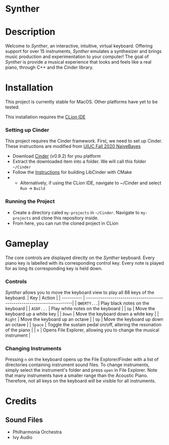 # Synther
# Description
Welcome to _Synther_, an interactive, intuitive, virtual keyboard. Offering support for over 15 instruments, _Synther_ emulates a synthesizer and brings music production and experimentation to your computer! The goal of _Synther_ is provide a musical experience that looks and feels like a real piano, through C++ and the Cinder library.

# Installation
This project is currently stable for MacOS. Other platforms have yet to be tested.

This installation requires the [CLion IDE](https://www.jetbrains.com/clion/)
### Setting up Cinder
This project requires the Cinder framework. First, we need to set up Cinder. These instructions are modified from [UIUC Fall 2020 NaiveBayes](https://courses.grainger.illinois.edu/cs126/fa2020/assignments/naive-bayes/)
* Download [Cinder](https://libcinder.org/download) (v0.9.2) for you platform
* Extract the downloaded item into a folder. We will call this folder `~/Cinder`
* Follow the [Instructions](https://www.libcinder.org/docs/guides/cmake/cmake.html#building-libcinder-with-cmake) for building LibCinder with CMake
* * Alternatively, if using the CLion IDE, navigate to ~/Cinder and select `Run` -> `Build`
### Running the Project
* Create a directory caled `my-projects` in `~/Cinder`. Navigate to `my-projects` and clone this repository inside.
* From here, you can run the cloned project in CLion

# Gameplay
The core controls are displayed directly on the _Synther_ keyboard. Every piano key is labelled with its corresponding control key. Every note is played for as long
its corresponding key is held down.
### Controls
_Synther_ allows you to move the keyboard view to play all 88 keys of the keyboard.
| Key        | Action                                                                 |
| ---------- | -----------------------------------------------------------------------|
| `QWERTY...`| Play black notes on the keyboard                                       |
| `ASDF...`  | Play white notes on the keyboard                                       |
| `Up`       | Move the keyboard up a white key                                       |
| `Down`     | Move the keyboard down a white key                                     |
| `Right`    | Move the keyboard up an octave                                         |
| `Up`       | Move the keyboard up down an octave                                    |
| `Space`    | Toggle the sustain pedal on/off, altering the resonation of the piano  |
| `n`        | Opens File Explorer, allowing you to change the musical instrument |

### Changing Instruments
Pressing `n` on the keyboard opens up the File Explorer/Finder with a list of directories containing instrument sound files. To change instruments, simply select the instrument's folder and press `open` in File Explorer. Note that many instruments have a smaller range than the Acoustic Piano. Therefore, not all keys on the keyboard will be visible for all instruments.

# Credits
## Sound Files
* Philharmonia Orchestra
* Ivy Audio
